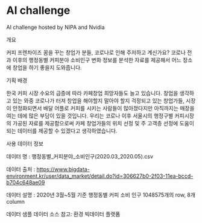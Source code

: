 # AI challenge
AI challenge hosted by NIPA and Nvidia

개요

커피 프렌차이즈 꿈을 꾸는 창업가 분들, 코로나로 인해 주저하고 계신가요? 코로나 전과 이후의 행정동별 커피분야 소비인구 변화 정보를 분석한 자료를 제공해서 어느 장소에 창업을 하기 좋을지 도와줍니다.

기획 배경

한국 커피 시장 수요의 급증에 따라 카페창업 희망자들도 늘고 있습니다. 창업을 생각하고 있는 와중 코로나가 터져 창업을 해야할지 말아야 할지 걱정되고 있는 창업가들, 시장이 안정화되면서 배달 어플로 커피를 시키는 사람들이 많아졌다지만 아직까지는 매장을 여는 데에 많은 부담이 있을 것입니다. 우리는 코로나 이후 서울시의 행정구별 커피시장의 가공된 자료를 제공함으로써 카페 창업가들의 위치 선정 및 주 고객층 선정에 도움이 되는 데이터를 제공할 수 있겠다고 생각하였습니다.

사용 데이터 정보

데이터 명 : 행정동별_커피분야_소비인구(2020.03_2020.05).csv

데이터 출처 : https://www.bigdata-environment.kr/user/data_market/detail.do?id=306627b0-2f03-11ea-bccd-b704c648ae09

데이터 설명 : 2020년 3월~5월 기준 행정동별 커피 소비 인구
             1048575개의 row, 8개 column
             
데이터 샘플
데이터 소스 참고: 환경 빅데이터 플랫폼

